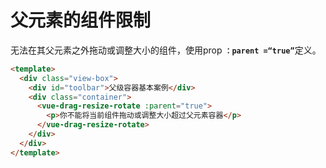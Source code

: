 # 父元素的组件限制

无法在其父元素之外拖动或调整大小的组件，使用prop <b>`：parent =“true”`</b>定义。


```html
<template>
  <div class="view-box">
    <div id="toolbar">父级容器基本案例</div>
    <div class="container">
      <vue-drag-resize-rotate :parent="true">
        <p>你不能将当前组件拖动或调整大小超过父元素容器</p>
      </vue-drag-resize-rotate>
    </div>
  </div>
</template>
```

